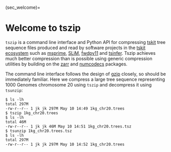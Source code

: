 
(sec_welcome)=

# Welcome to tszip

``tszip`` is a command line interface and Python API for compressing
[tskit](https://tskit.dev/tskit) tree sequence files produced
and read by software projects in the [tskit ecosystem](https://tskit.dev/software)
such as [msprime](https://tskit.dev/software/msprime.html),
[SLiM](https://messerlab.org/slim/), [fwdpy11](https://tskit.dev/software/fwdpy11.html)
and [tsinfer](https://tskit.dev/software/tsinfer.html). Tszip achieves much better
compression than is possible using generic compression utilities by building on
the [zarr](https://zarr.readthedocs.io/en/stable/) and
[numcodecs](https://numcodecs.readthedocs.io/en/stable/) packages.

The command line interface follows the design of
[gzip](https://en.wikipedia.org/wiki/Gzip) closely, so should be immediately familiar.
Here we compress a large tree sequence representing 1000 Genomes chromosome 20 using
`tszip` and decompress it using ``tsunzip``:

```{code-block} bash
$ ls -lh
total 297M
-rw-r--r-- 1 jk jk 297M May 10 14:49 1kg_chr20.trees
$ tszip 1kg_chr20.trees
$ ls -lh
total 46M
-rw-r--r-- 1 jk jk 46M May 10 14:51 1kg_chr20.trees.tsz
$ tsunzip 1kg_chr20.trees.tsz
$ ls -lh
total 297M
-rw-r--r-- 1 jk jk 297M May 10 14:52 1kg_chr20.trees
```

```{tableofcontents}
```
